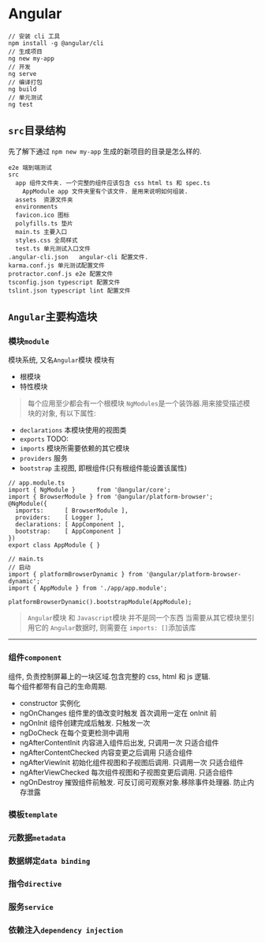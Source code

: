 # Angular

```
// 安装 cli 工具
npm install -g @angular/cli
// 生成项目
ng new my-app
// 开发
ng serve
// 编译打包
ng build
// 单元测试
ng test
```

## `src`目录结构
先了解下通过 `npm new my-app` 生成的新项目的目录是怎么样的.
```
e2e 端到端测试
src
  app 组件文件夹. 一个完整的组件应该包含 css html ts 和 spec.ts
    AppModule app 文件夹里有个该文件. 是用来说明如何组装.
  assets  资源文件夹
  environments
  favicon.ico 图标
  polyfills.ts 垫片
  main.ts 主要入口
  styles.css 全局样式
  test.ts 单元测试入口文件
.angular-cli.json   angular-cli 配置文件.
karma.conf.js 单元测试配置文件
protractor.conf.js e2e 配置文件
tsconfig.json typescript 配置文件
tslint.json typescript lint 配置文件
```

## `Angular`主要构造块
### 模块`module`
模块系统, 又名`Angular`模块
模块有
* 根模块
* 特性模块
> 每个应用至少都会有一个根模块
`NgModules`是一个装饰器.用来接受描述模块的对象, 有以下属性:
* `declarations` 本模块使用的视图类
* `exports` TODO:
* `imports` 模块所需要依赖的其它模块
* `providers` 服务
* `bootstrap` 主视图, 即根组件(只有根组件能设置该属性)
```
// app.module.ts
import { NgModule }      from '@angular/core';
import { BrowserModule } from '@angular/platform-browser';
@NgModule({
  imports:      [ BrowserModule ],
  providers:    [ Logger ],
  declarations: [ AppComponent ],
  bootstrap:    [ AppComponent ]
})
export class AppModule { }

// main.ts
// 启动
import { platformBrowserDynamic } from '@angular/platform-browser-dynamic';
import { AppModule } from './app/app.module';

platformBrowserDynamic().bootstrapModule(AppModule);
```
> `Angular`模块 和 `Javascript`模块 并不是同一个东西
当需要从其它模块里引用它的 `Angular`数据时, 则需要在 `imports: []`添加该库
***

### 组件`component`
组件, 负责控制屏幕上的一块区域.包含完整的 css, html 和 js 逻辑.  
每个组件都带有自己的生命周期.
* constructor 实例化
* ngOnChanges 组件里的值改变时触发 首次调用一定在 onInit 前
* ngOnInit 组件创建完成后触发. 只触发一次
* ngDoCheck 在每个变更检测中调用
*   ngAfterContentInit 内容进入组件后出发, 只调用一次 只适合组件
*   ngAfterContentChecked 内容变更之后调用 只适合组件
*   ngAfterViewInit 初始化组件视图和子视图后调用. 只调用一次 只适合组件
*   ngAfterViewChecked 每次组件视图和子视图变更后调用. 只适合组件
* ngOnDestroy 摧毁组件前触发. 可反订阅可观察对象.移除事件处理器. 防止内存泄露

### 模板`template`


### 元数据`metadata`
### 数据绑定`data binding`
### 指令`directive`
### 服务`service`
### 依赖注入`dependency injection`